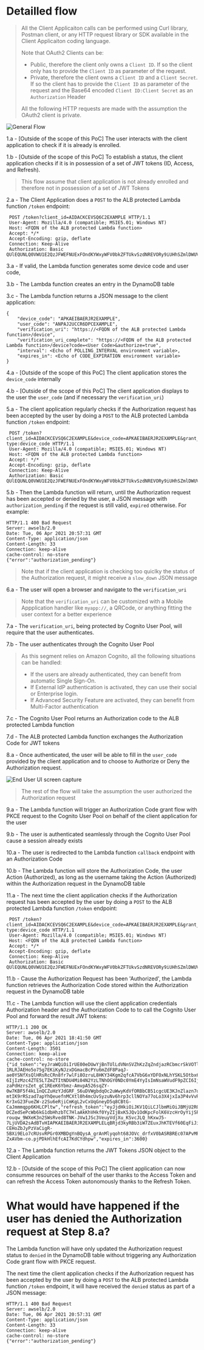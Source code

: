 # Detailled flow
> All the Client Applicaiton calls can be performed using Curl library, Postman client, or any HTTP request library or SDK available in the Client Applicaiton coding language.
> 
> Note that OAuth2 Clients can be:
> - Public, therefore the client only owns a `Client ID`. If so the client only has to provide the `Client ID` as parameter of the request.
> - Private, therefore the client owns a `Client ID` and a `Client Secret`. If so the client has to provide the `Client ID` as parameter of the request and the Base64 encoded `Client ID:Client Secret` as an `Authorization` Header
>
> All the following HTTP requests are made with the assumption the OAuth2 client is private.

![General Flow](../img/Grant_Device_flow_v1.jpg)

 1.a - [Outside of the scope of this PoC] The user interacts with the client application to check if it is already is enrolled.

 1.b - [Outside of the scope of this PoC] To establish a status, the client application checks if it is in possession of a set of JWT tokens (ID, Access, and Refresh).
> This flow assume that client application is not already enrolled and therefore not in possession of a set of JWT Tokens
 
 2.a - The Client Application does a `POST` to the ALB protected Lambda function `/token` endpoint:

```
 POST /token?client_id=AIDACKCEVSQ6C2EXAMPLE HTTP/1.1
 User-Agent: Mozilla/4.0 (compatible; MSIE5.01; Windows NT)
 Host: <FQDN of the ALB protected Lambda function>
 Accept: */*
 Accept-Encoding: gzip, deflate
 Connection: Keep-Alive
 Authorization: Basic QUlEQUNLQ0VWU1E2QzJFWEFNUExFOndKYWxyWFV0bkZFTUkvSzdNREVORy9iUHhSZmlDWUVYQU1QTEVLRVkg
```

 3.a - If valid, the Lambda function generates some device code and user code,
 
 3.b - The Lambda function creates an entry in the DynamoDB table
 
 3.c - The Lambda function returns a JSON message to the client application:

```
{
    "device_code": "APKAEIBAERJR2EXAMPLE",
    "user_code": "ANPAJ2UCCR6DPCEXAMPLE",
    "verification_uri": "https://<FQDN of the ALB protected Lambda function>/device",
    "verification_uri_complete": "https://<FQDN of the ALB protected Lambda function>/device?code=<User Code>&authorize=true",
    "interval": <Echo of POLLING_INTERVAL environment variable>,
    "expires_in": <Echo of CODE_EXPIRATION environment variable>
}
```

 4.a - [Outside of the scope of this PoC] The client application stores the `device_code` internally
 
 4.b - [Outside of the scope of this PoC] The client application displays to the user the `user_code` (and if necessary the `verification_uri`)

 5.a -  The client application regularly checks if the Authorization request has been accepted by the user by doing a `POST` to the ALB protected Lambda function `/token` endpoint:

```
 POST /token?client_id=AIDACKCEVSQ6C2EXAMPLE&device_code=APKAEIBAERJR2EXAMPLE&grant_type=urn:ietf:params:oauth:grant-type:device_code HTTP/1.1
 User-Agent: Mozilla/4.0 (compatible; MSIE5.01; Windows NT)
 Host: <FQDN of the ALB protected Lambda function>
 Accept: */*
 Accept-Encoding: gzip, deflate
 Connection: Keep-Alive
 Authorization: Basic QUlEQUNLQ0VWU1E2QzJFWEFNUExFOndKYWxyWFV0bkZFTUkvSzdNREVORy9iUHhSZmlDWUVYQU1QTEVLRVkg
```

5.b -  Then the Lambda function will return, until the Authorization request has been accepted or denied by the user, a JSON message with `authorization_pending` if the request is still valid, `expired` otherwise. For example:

```
HTTP/1.1 400 Bad Request
Server: awselb/2.0
Date: Tue, 06 Apr 2021 20:57:31 GMT
Content-Type: application/json
Content-Length: 33
Connection: keep-alive
cache-control: no-store
{"error":"authorization_pending"}
```

> Note that if the client application is checking too quiclky the status of the Authorization request, it might receive a `slow_down` JSON message

 6.a - The user will open a browser and navigate to the `verification_uri`

> Note that the `verification_uri` can be customized with a Mobile Appplication handler like `myapp://`, a QRCode, or anything fitting the user context for a better experience

7.a -  The `verification_uri`, being protected by Cognito User Pool, will require that the user 
 authenticates.

7.b - The user authenticates through the Cognito User Pool

> As this segment relies on Amazon Cognito, all the following situations can be handled:
> - If the users are already authenticated, they can benefit from automatic Single Sign-On.
> - If External IdP authentication is activated, they can use their social or Enterprise login.
> - If Advanced Security Feature are activated, they can benefit from Multi-Factor authentication

7.c - The Cognito User Pool returns an Authorization code to the ALB protected Lambda function

7.d - The ALB protected Lambda function exchanges the Authorization Code for JWT tokens

8.a -  Once authenticated, the user will be able to fill in the `user_code` provided by the client application and to choose to Authorize or Deny the Authorization request.

![End User UI screen capture](../img/enduser_ui.jpg)

> The rest of the flow will take the assumption the user authorized the Authorization request

9.a - The Lambda function will trigger an Authorization Code grant flow with PKCE request to the Cognito User Pool on behalf of the client application for the user

9.b - The user is authenticated seamlessly through the Cognito User Pool cause a session already exists

10.a - The user is redirected to the Lambda function `callback` endpoint with an Authorization Code

10.b -  The Lambda function will store the Authorization Code, the user Action (Authorized), as long as the username taking the Action (Authorized) within the Authorization request in the DynamoDB table

11.a -  The next time the client application checks if the Authorization request has been accepted by the user by doing a `POST` to the ALB protected Lambda function `/token` endpoint:

```
 POST /token?client_id=AIDACKCEVSQ6C2EXAMPLE&device_code=APKAEIBAERJR2EXAMPLE&grant_type=urn:ietf:params:oauth:grant-type:device_code HTTP/1.1
 User-Agent: Mozilla/4.0 (compatible; MSIE5.01; Windows NT)
 Host: <FQDN of the ALB protected Lambda function>
 Accept: */*
 Accept-Encoding: gzip, deflate
 Connection: Keep-Alive
 Authorization: Basic QUlEQUNLQ0VWU1E2QzJFWEFNUExFOndKYWxyWFV0bkZFTUkvSzdNREVORy9iUHhSZmlDWUVYQU1QTEVLRVkg
```

11.b - Cause the Authorization Request has been 'Authorized', the Lambda function retrieves the Authorization Code stored within the Authorization request in the DynamoDB table

11.c - The Lambda function will use the client application credentials Authorization header and the Authorization Code to to call the Cognito User Pool and forward the result JWT tokens:

```
HTTP/1.1 200 OK
Server: awselb/2.0
Date: Tue, 06 Apr 2021 18:41:50 GMT
Content-Type: application/json
Content-Length: 3501
Connection: keep-alive
cache-control: no-store
{"id_token":"eyJraWQiOiIrUE00eDUwYjBnTUlLdVNnSVZhKzZqZndjazRCbmcrSkVOTlNrN2NxNEl3PSIsImFsZyI6IlJTMjU2In0.eyJhdF9oYXNoIjoia0N3U2NXVF9VXzF1WVRvdElJUE5vdyIsInN1YiI6ImM1MThjNzg0LWJlYWQtNDUyMy05OWQ2LTU5YjYwY2ZjNmI0YiIsImF1ZCI6IjZnbGdrc2V2MWlwdTAIDACKCEVSQ6C2EXAMPLEcm5hbWUiOiJ0ZXN0X3N0YXR1cyIsInBob25lX251bWJlciI6IisxNTE0Nzc4NTU2NSIsImV4cCI6MTYxNzczODExMCwiaWF0IjoxNjE3NzM0NTEwLCJlbWFpbCI6ImplZmZzZWNAYW1hem9uLmNvbSJ9.RfEzbli4kgdBK7-1RLRJAEHo5o75g7EKiKyNJzxDGmacBcPYu6mZdF8PaqJ-ae0YSNfXsQlHRsRcCRn8fr7wlFi8OzruL8HKY34Kgm2qfcA7VbG6xYDFOxNLhYSKL5Otbx6933M2Wr_Nf7BwuxdWg","access_token":"eyJraWQiOiJGVHVFNG51MmxaS2ZSY2g5QmttUGgxZzdkeTVXREJYNUhPd1BiNXNrZ3k4PSIsImFsZyI6IlJTMjU2In0.eyJzdWIiOiJjNTE4Yzc4NC1iZWFkLTQ1MjMtOTlkNi01OWI2MGNmYzZiNGIiLCJ0b2tlbl91c2UiOiJhY2Nlc3MiLCJzY29wZSI6Im9wZW5pZCIsImF1dGhfdGlje7MtGbClwBF/2Zp9Utk/h3yCo8nvbEXAMPLEKEY 6IjIzMzc4ZTE5LTZmZTItNDU4Mi04N2YzLTNhOGY0NDc0YmE4YyIsImNsaWVudF9pZCI6IjZnbGdrc2V2MWlwdTZkb2Y4cTBtZ2VsZGp1IiwidXNlcm5hbWUiOiJ0ZXN0X3N0YXR1cyJ9.eYEs-zaPdHzrsZet_gC1REeK6Ybmz-AmvpA526sqZY-0w7KBF5f4kL1nQCZuHzYJdGRF_S6uDVWgbdqOc2uWwyKdVfORBbCB51cgcUE3KJnZlazn7og-mtIK9rRSzad7apYhQeuefnMCXtl0h4mcUvSyzuNv6hrp3cllNOYa77oLo3X4jxIa3P4vVvRP1NG3tRENrslsc-Kr3xG23FueZW-z2Su6eRjiCmKgL2vCxUqGneyD5q8CBtG-CaJmmmqpp6KHLCPltw","refresh_token":"eyJjdHkiOiJKV1QiLCJlbmMiOiJBMjU2R0NNIiwiYWxnIjoiUlNBLU9BRVAifQ.KUPenGprPRxuv4ETVvxxfnsIbGkifpc8mUVOq4X0qR42UMg-DCZedSePcWb6kG1dbHhzbTC7HlaAkKhVHkf0YyZIjBxK5JQv1OdKpcFolK6VzcHrOyYijSPJCsWy9EDMT2xi0wQ7MEOirrUpGE_2I2dRIRJIfpHA75W1NqYc30EUH-rouqw_9WXeK3n2SWsRved8TNK-JVw1JSc3VeuyVdjXu_KSvcJLQ_hKxwJ5-7LjUVDA2sAdBTvHIAPKAEIBAERJR2EXAMPLELqBRjd3kyRBb3iW7ZEuxJhKTEVf60EqFiJi28z6XOkWNe3eXmYqBBFaXNTcUDDZry47_bWxVS71jGJi1CCcWkCYkRFz1wWPEclHfNWHlQVNsBAiC8hA95CQTVl7FiucE4KZBUFrGUw7-CEHoZbJyPzVaCigR-5BXi9ELo7cRUsvRPGr0XMBDgYnBQysA_grAnMlyqoht68JOVc_drfxV0bASRBREc07APvMPs1Mc6XiQfU7apy4XxB7iY5_oW5Umt-ZxAVbm-co.pjPDkHlhEfcAI7KdCYdhpw","expires_in":3600}
```

12.a - The Lambda function returns the JWT Tokens JSON object to the Client Application

12.b - [Outside of the scope of this PoC] The client application can now consumme resources on behalf of the user thanks to the Access Token and can refresh the Access Token autonomously thanks to the Refresh Token.

# What would have happened if the user has denied the Authorization request at Step 8.a?

The Lambda function will have only updated the Authorization request status to `denied` in the DynamoDB table without triggering any Authorization Code grant flow with PKCE request.

The next time the client application checks if the Authorization request has been accepted by the user by doing a `POST` to the ALB protected Lambda function `/token` endpoint, it will have received the `denied` status as part of a JSON message:

```
HTTP/1.1 400 Bad Request
Server: awselb/2.0
Date: Tue, 06 Apr 2021 20:57:31 GMT
Content-Type: application/json
Content-Length: 33
Connection: keep-alive
cache-control: no-store
{"error":"authorization_pending"}
```